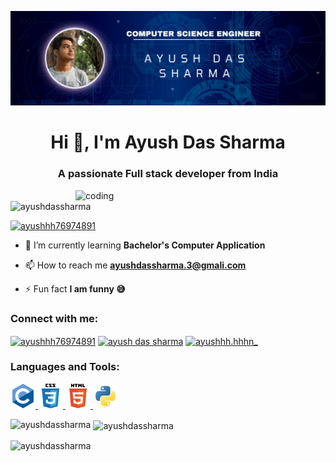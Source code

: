 ![logo](https://github.com/AyushDasSharma/AyushDasSharma/blob/main/Navy%20And%20White%20Geometric%20Technology%20%20LinkedIn%20Banner.png)
<h1 align="center">Hi 👋, I'm Ayush Das Sharma</h1>
<h3 align="center">A passionate Full stack developer from India</h3>
<img align="right" alt="coding" width="400" src="https://i.pinimg.com/originals/af/d6/86/afd68675e6822d6f99ce212b6e312adf.png">

<p align="left"> <img src="https://komarev.com/ghpvc/?username=ayushdassharma&label=Profile%20views&color=0e75b6&style=flat" alt="ayushdassharma" /> </p>

<p align="left"> <a href="https://twitter.com/ayushhh76974891" target="blank"><img src="https://img.shields.io/twitter/follow/ayushhh76974891?logo=twitter&style=for-the-badge" alt="ayushhh76974891" /></a> </p>

- 🌱 I’m currently learning **Bachelor's Computer Application**

- 📫 How to reach me **ayushdassharma.3@gmali.com**

- ⚡ Fun fact **I am funny 😅**

<h3 align="left">Connect with me:</h3>
<p align="left">
<a href="https://twitter.com/ayushhh76974891" target="blank"><img align="center" src="https://raw.githubusercontent.com/rahuldkjain/github-profile-readme-generator/master/src/images/icons/Social/twitter.svg" alt="ayushhh76974891" height="30" width="40" /></a>
<a href="https://linkedin.com/in/ayush das sharma" target="blank"><img align="center" src="https://raw.githubusercontent.com/rahuldkjain/github-profile-readme-generator/master/src/images/icons/Social/linked-in-alt.svg" alt="ayush das sharma" height="30" width="40" /></a>
<a href="https://instagram.com/ayushhh.hhhn_" target="blank"><img align="center" src="https://raw.githubusercontent.com/rahuldkjain/github-profile-readme-generator/master/src/images/icons/Social/instagram.svg" alt="ayushhh.hhhn_" height="30" width="40" /></a>
</p>

<h3 align="left">Languages and Tools:</h3>
<p align="left"> <a href="https://www.cprogramming.com/" target="_blank" rel="noreferrer"> <img src="https://raw.githubusercontent.com/devicons/devicon/master/icons/c/c-original.svg" alt="c" width="40" height="40"/> </a> <a href="https://www.w3schools.com/css/" target="_blank" rel="noreferrer"> <img src="https://raw.githubusercontent.com/devicons/devicon/master/icons/css3/css3-original-wordmark.svg" alt="css3" width="40" height="40"/> </a> <a href="https://www.w3.org/html/" target="_blank" rel="noreferrer"> <img src="https://raw.githubusercontent.com/devicons/devicon/master/icons/html5/html5-original-wordmark.svg" alt="html5" width="40" height="40"/> </a> <a href="https://www.python.org" target="_blank" rel="noreferrer"> <img src="https://raw.githubusercontent.com/devicons/devicon/master/icons/python/python-original.svg" alt="python" width="40" height="40"/> </a> </p>

<p><img align="left" src="https://github-readme-stats.vercel.app/api/top-langs?username=ayushdassharma&show_icons=true&locale=en&layout=compact" alt="ayushdassharma" /></p>

<p>&nbsp;<img align="center" src="https://github-readme-stats.vercel.app/api?username=ayushdassharma&show_icons=true&locale=en" alt="ayushdassharma" /></p>

<p><img align="center" src="https://github-readme-streak-stats.herokuapp.com/?user=ayushdassharma&" alt="ayushdassharma" /></p>
